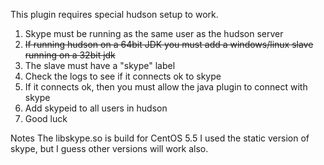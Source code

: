 This plugin requires special hudson setup to work.

1. Skype must be running as the same user as the hudson server
2. ~~If running hudson on a 64bit JDK you must add a windows/linux slave running on a 32bit jdk~~
3. The slave must have a "skype" label
4. Check the logs to see if it connects ok to skype
5. If it connects ok, then you must allow the java plugin to connect with skype
6. Add skypeid to all users in hudson
7. Good luck

Notes
The libskype.so is build for CentOS 5.5
I used the static version of skype, but I guess other versions will work also.
